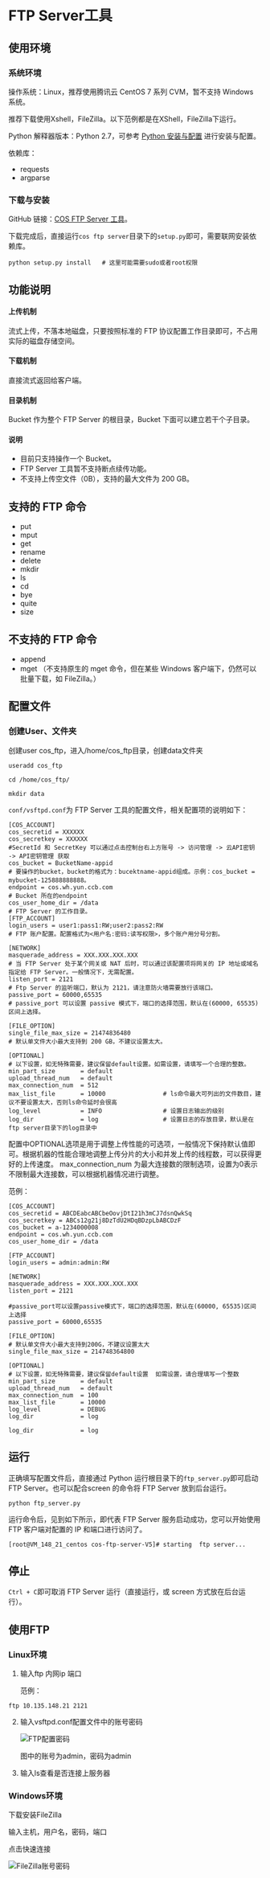 # FTP Server工具

## 使用环境

### 系统环境

操作系统：Linux，推荐使用腾讯云 CentOS 7 系列 CVM，暂不支持 Windows 系统。

推荐下载使用Xshell，FileZilla。以下范例都是在XShell，FileZilla下运行。

Python 解释器版本：Python 2.7，可参考 [Python 安装与配置](https://cloud.tencent.com/document/product/436/10866) 进行安装与配置。

依赖库：

- requests
- argparse

### 下载与安装

GitHub 链接：[COS FTP Server 工具](https://github.com/tencentyun/cos-ftp-server-V5)。

下载完成后，直接运行`cos ftp server`目录下的`setup.py`即可，需要联网安装依赖库。

```
python setup.py install   # 这里可能需要sudo或者root权限
```

## 功能说明

#### 上传机制

流式上传，不落本地磁盘，只要按照标准的 FTP 协议配置工作目录即可，不占用实际的磁盘存储空间。

#### 下载机制

直接流式返回给客户端。

#### 目录机制

Bucket 作为整个 FTP Server 的根目录，Bucket 下面可以建立若干个子目录。

#### 说明

- 目前只支持操作一个 Bucket。
- FTP Server 工具暂不支持断点续传功能。
- 不支持上传空文件（0B），支持的最大文件为 200 GB。

## 支持的 FTP 命令

- put
- mput
- get
- rename
- delete
- mkdir
- ls
- cd
- bye
- quite
- size

## 不支持的 FTP 命令

- append
- mget （不支持原生的 mget 命令，但在某些 Windows 客户端下，仍然可以批量下载，如 FileZilla。）

## 配置文件

### 创建User、文件夹

创建user cos_ftp，进入/home/cos_ftp目录，创建data文件夹

```
useradd cos_ftp
```

```
cd /home/cos_ftp/
```

```
mkdir data
```



`conf/vsftpd.conf`为 FTP Server 工具的配置文件，相关配置项的说明如下：

```
[COS_ACCOUNT]
cos_secretid = XXXXXX
cos_secretkey = XXXXXX
#SecretId 和 SecretKey 可以通过点击控制台右上方账号 -> 访问管理 -> 云API密钥 -> API密钥管理 获取
cos_bucket = BucketName-appid
# 要操作的bucket，bucket的格式为：bucektname-appid组成。示例：cos_bucket = mybucket-125888888888。
endpoint = cos.wh.yun.ccb.com
# Bucket 所在的endpoint
cos_user_home_dir = /data
# FTP Server 的工作目录。
[FTP_ACCOUNT]
login_users = user1:pass1:RW;user2:pass2:RW
# FTP 账户配置。配置格式为<用户名:密码:读写权限>，多个账户用分号分割。

[NETWORK]
masquerade_address = XXX.XXX.XXX.XXX
# 当 FTP Server 处于某个网关或 NAT 后时，可以通过该配置项将网关的 IP 地址或域名指定给 FTP Server。一般情况下，无需配置。
listen_port = 2121
# Ftp Server 的监听端口，默认为 2121，请注意防火墙需要放行该端口。
passive_port = 60000,65535             
# passive_port 可以设置 passive 模式下，端口的选择范围，默认在(60000, 65535)区间上选择。

[FILE_OPTION]
single_file_max_size = 21474836480
# 默认单文件大小最大支持到 200 GB，不建议设置太大。

[OPTIONAL]
# 以下设置，如无特殊需要，建议保留default设置。如需设置，请填写一个合理的整数。
min_part_size       = default
upload_thread_num   = default
max_connection_num  = 512
max_list_file       = 10000                # ls命令最大可列出的文件数目，建议不要设置太大，否则ls命令延时会很高
log_level           = INFO                 # 设置日志输出的级别
log_dir             = log                  # 设置日志的存放目录，默认是在ftp server目录下的log目录中
```

配置中OPTIONAL选项是用于调整上传性能的可选项，一般情况下保持默认值即可。根据机器的性能合理地调整上传分片的大小和并发上传的线程数，可以获得更好的上传速度。 max_connection_num 为最大连接数的限制选项，设置为0表示不限制最大连接数，可以根据机器情况进行调整。

范例：

```
[COS_ACCOUNT]
cos_secretid = ABCDEabcABCbeOovjDtI21h3mCJ7dsnQwkSq
cos_secretkey = ABCs12g21j8DzTdU2HDqBDzpLbABCDzF
cos_bucket = a-1234000008
endpoint = cos.wh.yun.ccb.com
cos_user_home_dir = /data

[FTP_ACCOUNT]
login_users = admin:admin:RW

[NETWORK]
masquerade_address = XXX.XXX.XXX.XXX
listen_port = 2121

#passive_port可以设置passive模式下，端口的选择范围，默认在(60000, 65535)区间上选择
passive_port = 60000,65535

[FILE_OPTION]
# 默认单文件大小最大支持到200G，不建议设置太大
single_file_max_size = 214748364800

[OPTIONAL]
# 以下设置，如无特殊需要，建议保留default设置  如需设置，请合理填写一个整数
min_part_size       = default
upload_thread_num   = default
max_connection_num  = 100
max_list_file       = 10000
log_level           = DEBUG
log_dir             = log

log_dir             = log
```

## 运行

正确填写配置文件后，直接通过 Python 运行根目录下的`ftp_server.py`即可启动 FTP Server。也可以配合screen 的命令将 FTP Server 放到后台运行。

```
python ftp_server.py
```

运行命令后，见到如下所示，即代表 FTP Server 服务启动成功，您可以开始使用 FTP 客户端对配置的 IP 和端口进行访问了。 

```
[root@VM_148_21_centos cos-ftp-server-V5]# starting  ftp server...
```

## 停止

`Ctrl + C`即可取消 FTP Server 运行（直接运行，或 screen 方式放在后台运行）。



## 使用FTP

### Linux环境

1. 输入ftp 内网ip 端口

   范例：

```
ftp 10.135.148.21 2121
```

2. 输入vsftpd.conf配置文件中的账号密码

   ![FTP配置密码](FTP配置密码.png)

   图中的账号为admin，密码为admin

3. 输入ls查看是否连接上服务器

### Windows环境

下载安装FileZilla

输入主机，用户名，密码，端口

点击快速连接

![FileZilla账号密码](FileZilla账号密码.png)

